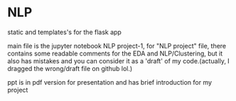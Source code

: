 # NLP
static and templates's for the flask app


main file is the jupyter notebook NLP project-1, for "NLP project" file, there contains some readable comments for the EDA and NLP/Clustering, but it also has mistakes and you can consider it as a 'draft' of my code.(actually, I dragged the wrong/draft file on github lol.)


ppt is in pdf version for presentation and has brief introduction for my project
